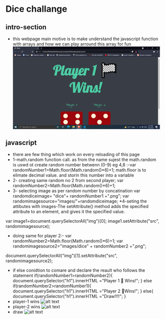 # Dice challange
## intro-section
* this webpage main motive is to make understand the javascript function with arrays and how we can play arround this array for fun
![alttext](./images/readme1.png)
## javascript
* there are few thing which work on every reloading of this page 
* 1-math.random function call. as from the name sujest the math.random is uswd ot create random number betwenn (0-9) eg 4,8 
:-var randomNumber1=Math.floor(Math.random()*6)+1;
math.floor is to elimate decimal value. and storin this number into a variable
* 2- creating same random no 2 from second player;
var randomNumber2=Math.floor(Math.random()*6)+1;
* 3- selecting image as per random number by concatination
var randomdiceimage= "dice"+ randomNumber1 +".png";
var randomimagesource="images/"+randomdiceimage;
*4-seting the attibutes with images-The setAttribute() method adds the specified attribute to an element, and gives it the specified value.

var image1=document.querySelectorAll("img")[0];
image1.setAttribute("src", randomimagesource);

* doing same for player 2:-
var randomNumber2=Math.floor(Math.random()*6)+1;
var randomimagesource2="images/dice" + randomNumber2 +".png";

document.querySelectorAll("img")[1].setAttribute("src", randomimagesource2);
* if else conidtion to comare and declare the reault who follows the statement
if(randomNumber1>randomNumber2){
  document.querySelector("h1").innerHTML ="Player 1 🏁 Wins!";
}
else if(randomNumber2>randomNumber1){
    document.querySelector("h1").innerHTML ="Player 2 🏁Wins!";
}
else{
    document.querySelector("h1").innerHTML ="Draw!!!!";
}
* player-1 wins
![alt text]("./images/readme2.png)
* player-2 wins
![alt text]("./images/readme3.png)
* draw
![alt text]("./images/readme4.png)

